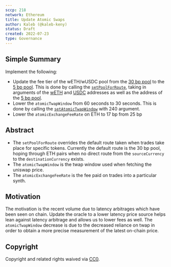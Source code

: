 ```yaml
---
sccp: 218
network: Ethereum
title: Update Atomic Swaps
author: Kaleb (@kaleb-keny)
status: Draft
created: 2022-07-23
type: Governance
---
```


## Simple Summary

<!--"If you can't explain it simply, you don't understand it well enough." Provide a simplified and layman-accessible explanation of the SCCP.-->

Implement the following:
- Update the fee tier of the wETH/wUSDC pool from the [30 bp pool](https://etherscan.io/address/0x8ad599c3A0ff1De082011EFDDc58f1908eb6e6D8) to the [5 bp pool](https://etherscan.io/address/0x88e6A0c2dDD26FEEb64F039a2c41296FcB3f5640). This is done by calling the [`setPoolForRoute`](https://etherscan.io/address/0xf120f029ac143633d1942e48ae2dfa2036c5786c#writeContract), taking in arguments of the [wETH](https://etherscan.io/token/0xc02aaa39b223fe8d0a0e5c4f27ead9083c756cc2) and [USDC](https://etherscan.io/token/0xa0b86991c6218b36c1d19d4a2e9eb0ce3606eb48) addresses as well as the address of the [5 bp pool](https://etherscan.io/address/0x88e6A0c2dDD26FEEb64F039a2c41296FcB3f5640).
- Lower the `atomicTwapWindow` from 60 seconds to 30 seconds. This is done by calling the [`setAtomicTwapWindow`](https://etherscan.io/address/0x5ad055A1F8C936FB0deb7024f1539Bb3eAA8dc3E#writeContract) with 240 argument.
- Lower the `atomicExchangeFeeRate` on ETH to 17 bp from 25 bp

## Abstract

<!--A short (~200 word) description of the variable change proposed.-->

- The `setPoolForRoute` overrides the default route taken when trades take place for specific tokens. Currently the default route is the 30 bp pool, hoping through ETH pairs when no direct route from the `sourceCurrency` to the `destinationCurrency` exists.
- The `atomicTwapWindow` is the twap window used when fetching the uniswap price.
- The `atomicExchangeFeeRate` is the fee paid on trades into a particular synth.


## Motivation

<!--The motivation is critical for SCCPs that want to update variables within Synthetix. It should clearly explain why the existing variable is not incentive aligned. SCCP submissions without sufficient motivation may be rejected outright.-->

The motivation is the recent volume due to latency arbitrages which have been seen on chain. Update the oracle to a lower latency price source helps lean against latency arbitrage and allows us to lower fees as well. The `atomicTwapWindow` decrease is due to the decreased reliance on twap in order to obtain a more precise measurement of the latest on-chain price.

## Copyright

Copyright and related rights waived via [CC0](https://creativecommons.org/publicdomain/zero/1.0/).

